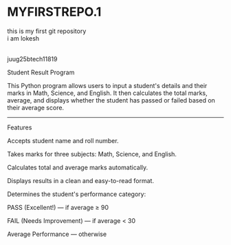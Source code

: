 # MYFIRSTREPO.1
this is my first git repository
<br>
i am lokesh
<br>
<section c (aiml)>
<br>
juug25btech11819


Student Result Program

This Python program allows users to input a student's details and their marks in Math, Science, and English.
It then calculates the total marks, average, and displays whether the student has passed or failed based on their average score.


---

Features

Accepts student name and roll number.

Takes marks for three subjects: Math, Science, and English.

Calculates total and average marks automatically.

Displays results in a clean and easy-to-read format.

Determines the student's performance category:

 PASS (Excellent!) — if average ≥ 90

FAIL (Needs Improvement) — if average < 30

Average Performance — otherwise
